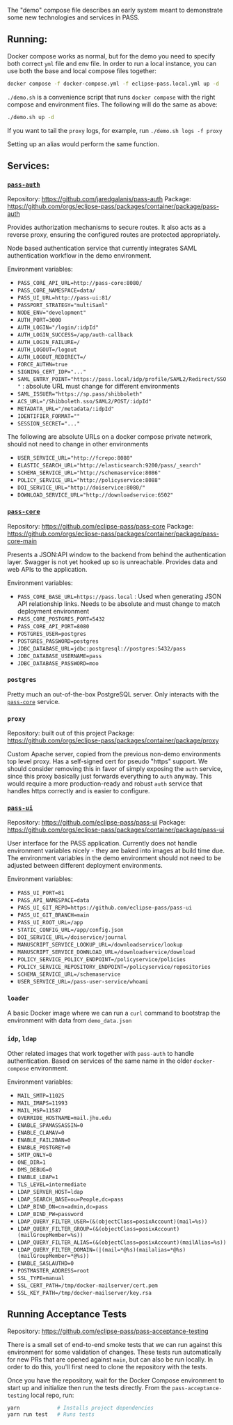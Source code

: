 The "demo" compose file describes an early system meant to demonstrate some new technologies and services in PASS. 

## Running:

Docker compose works as normal, but for the demo you need to specify both correct `yml` file and env file. In order to run a local instance, you can use both the base and local compose files together:

``` sh
docker compose -f docker-compose.yml -f eclipse-pass.local.yml up -d
```

`./demo.sh` is a convenience script that runs `docker compose` with the right compose and environment files. The following will do the same as above:

``` sh
./demo.sh up -d
```

If you want to tail the `proxy` logs, for example, run `./demo.sh logs -f proxy`

Setting up an alias would perform the same function. 

## Services:

### [`pass-auth`](https://github.com/jaredgalanis/pass-auth)

Repository: https://github.com/jaredgalanis/pass-auth
Package: https://github.com/orgs/eclipse-pass/packages/container/package/pass-auth

Provides authorization mechanisms to secure routes. It also acts as a reverse proxy, ensuring the configured routes are protected appropriately.

Node based authentication service that currently integrates SAML authentication workflow in the demo environment.

Environment variables:

* `PASS_CORE_API_URL=http://pass-core:8080/`
* `PASS_CORE_NAMESPACE=data/`
* `PASS_UI_URL=http://pass-ui:81/`
* `PASSPORT_STRATEGY="multiSaml"`
* `NODE_ENV="development"`
* `AUTH_PORT=3000`
* `AUTH_LOGIN="/login/:idpId"`
* `AUTH_LOGIN_SUCCESS=/app/auth-callback`
* `AUTH_LOGIN_FAILURE=/`
* `AUTH_LOGOUT=/logout`
* `AUTH_LOGOUT_REDIRECT=/`
* `FORCE_AUTHN=true`
* `SIGNING_CERT_IDP="..."`
* `SAML_ENTRY_POINT="https://pass.local/idp/profile/SAML2/Redirect/SSO"` : absolute URL must change for different environments
* `SAML_ISSUER="https://sp.pass/shibboleth"`
* `ACS_URL="/Shibboleth.sso/SAML2/POST/:idpId"`
* `METADATA_URL="/metadata/:idpId"`
* `IDENTIFIER_FORMAT=""`
* `SESSION_SECRET="..."`

The following are absolute URLs on a docker compose private network, should not need to change in other environments
* `USER_SERVICE_URL="http://fcrepo:8080"`
* `ELASTIC_SEARCH_URL="http://elasticsearch:9200/pass/_search"`
* `SCHEMA_SERVICE_URL="http://schemaservice:8086"`
* `POLICY_SERVICE_URL="http://policyservice:8088"`
* `DOI_SERVICE_URL="http://doiservice:8080/"`
* `DOWNLOAD_SERVICE_URL="http://downloadservice:6502"`

### [`pass-core`](https://github.com/eclipse-pass/pass-core)

Repository: https://github.com/eclipse-pass/pass-core
Package: https://github.com/orgs/eclipse-pass/packages/container/package/pass-core-main

Presents a JSON:API window to the backend from behind the authentication layer. Swagger is not yet hooked up so is unreachable. Provides data and web APIs to the application.

Environment variables:

* `PASS_CORE_BASE_URL=https://pass.local` : Used when generating JSON API relationship links. Needs to be absolute and must change to match deployment environment
* `PASS_CORE_POSTGRES_PORT=5432`
* `PASS_CORE_API_PORT=8080`
* `POSTGRES_USER=postgres`
* `POSTGRES_PASSWORD=postgres`
* `JDBC_DATABASE_URL=jdbc:postgresql://postgres:5432/pass`
* `JDBC_DATABASE_USERNAME=pass`
* `JDBC_DATABASE_PASSWORD=moo`

### `postgres`

Pretty much an out-of-the-box PostgreSQL server. Only interacts with the [`pass-core`](https://github.com/eclipse-pass/pass-core) service.

### `proxy`

Repository: built out of this project
Package: https://github.com/orgs/eclipse-pass/packages/container/package/proxy

Custom Apache server, copied from the previous non-demo environments top level proxy. Has a self-signed cert for pseudo "https" support. We should consider removing this in favor of simply exposing the `auth` service, since this proxy basically just forwards everything to `auth` anyway. This would require a more production-ready and robust `auth` service that handles https correctly and is easier to configure.

### [`pass-ui`](https://github.com/eclipse-pass/pass-ui)

Repository: https://github.com/eclipse-pass/pass-ui
Package: https://github.com/orgs/eclipse-pass/packages/container/package/pass-ui

User interface for the PASS application. Currently does not handle environment variables nicely - they are baked into images at build time due. The environment variables in the demo environment should not need to be adjusted between different deployment environments.

Environment variables:

* `PASS_UI_PORT=81`
* `PASS_API_NAMESPACE=data`
* `PASS_UI_GIT_REPO=https://github.com/eclipse-pass/pass-ui`
* `PASS_UI_GIT_BRANCH=main`
* `PASS_UI_ROOT_URL=/app`
* `STATIC_CONFIG_URL=/app/config.json`
* `DOI_SERVICE_URL=/doiservice/journal`
* `MANUSCRIPT_SERVICE_LOOKUP_URL=/downloadservice/lookup`
* `MANUSCRIPT_SERVICE_DOWNLOAD_URL=/downloadservice/download`
* `POLICY_SERVICE_POLICY_ENDPOINT=/policyservice/policies`
* `POLICY_SERVICE_REPOSITORY_ENDPOINT=/policyservice/repositories`
* `SCHEMA_SERVICE_URL=/schemaservice`
* `USER_SERVICE_URL=/pass-user-service/whoami`

### `loader`

A basic Docker image where we can run a `curl` command to bootstrap the environment with data from `demo_data.json`

### `idp`, `ldap`

Other related images that work together with `pass-auth` to handle authentication. Based on services of the same name in the older `docker-compose` environment.

Environment variables:

* `MAIL_SMTP=11025`
* `MAIL_IMAPS=11993`
* `MAIL_MSP=11587`
* `OVERRIDE_HOSTNAME=mail.jhu.edu`
* `ENABLE_SPAMASSASSIN=0`
* `ENABLE_CLAMAV=0`
* `ENABLE_FAIL2BAN=0`
* `ENABLE_POSTGREY=0`
* `SMTP_ONLY=0`
* `ONE_DIR=1`
* `DMS_DEBUG=0`
* `ENABLE_LDAP=1`
* `TLS_LEVEL=intermediate`
* `LDAP_SERVER_HOST=ldap`
* `LDAP_SEARCH_BASE=ou=People,dc=pass`
* `LDAP_BIND_DN=cn=admin,dc=pass`
* `LDAP_BIND_PW=password`
* `LDAP_QUERY_FILTER_USER=(&(objectClass=posixAccount)(mail=%s))`
* `LDAP_QUERY_FILTER_GROUP=(&(objectClass=posixAccount)(mailGroupMember=%s))`
* `LDAP_QUERY_FILTER_ALIAS=(&(objectClass=posixAccount)(mailAlias=%s))`
* `LDAP_QUERY_FILTER_DOMAIN=(|(mail=*@%s)(mailalias=*@%s)(mailGroupMember=*@%s))`
* `ENABLE_SASLAUTHD=0`
* `POSTMASTER_ADDRESS=root`
* `SSL_TYPE=manual`
* `SSL_CERT_PATH=/tmp/docker-mailserver/cert.pem`
* `SSL_KEY_PATH=/tmp/docker-mailserver/key.rsa`

## Running Acceptance Tests

Repository: https://github.com/eclipse-pass/pass-acceptance-testing

There is a small set of end-to-end smoke tests that we can run against this environment for some validation of changes. These tests run automatically for new PRs that are opened against `main`, but can also be run locally. In order to do this, you'll first need to clone the repository with the tests.

Once you have the repository, wait for the Docker Compose environment to start up and initialize then run the tests directly. From the `pass-acceptance-testing` local repo, run:

``` sh
yarn            # Installs project dependencies
yarn run test   # Runs tests
```


